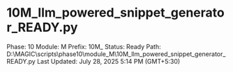 # 10M_llm_powered_snippet_generator_READY.py

Phase: 10
Module: M
Prefix: 10M_
Status: Ready
Path: D:\MAGIC\scripts\phase10\module_M\10M_llm_powered_snippet_generator_READY.py
Last Updated: July 28, 2025 5:14 PM (GMT+5:30)